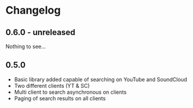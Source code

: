 Changelog
=========

0.6.0 - unreleased
------------------

Nothing to see...

0.5.0
-----

- Basic library added capable of searching on YouTube and SoundCloud
- Two different clients (YT & SC)
- Multi client to search asynchronous on clients
- Paging of search results on all clients 

